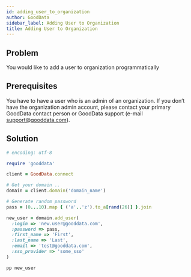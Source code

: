 ```yaml
---
id: adding_user_to_organization
author: GoodData
sidebar_label: Adding User to Organization
title: Adding User to Organization
---
```


Problem
-------

You would like to add a user to organization programmatically

Prerequisites
-------------

You have to have a user who is an admin of an organization. If you don’t
have the organization admin account, please contact your primary
GoodData contact person or GoodData support (e-mail
<support@gooddata.com>).

Solution
--------


```ruby
# encoding: utf-8

require 'gooddata'

client = GoodData.connect

# Get your domain ..
domain = client.domain('domain_name')

# Generate random password
pass = (0...10).map { ('a'..'z').to_a[rand(26)] }.join

new_user = domain.add_user(
  :login => 'new.user@gooddata.com',
  :password => pass,
  :first_name => 'First',
  :last_name => 'Last',
  :email => 'test@gooddata.com',
  :sso_provider => 'some_sso'
)

pp new_user
```
